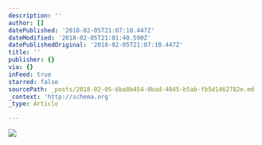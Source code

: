 ```yaml
---
description: ''
author: []
datePublished: '2018-02-05T21:07:10.447Z'
dateModified: '2018-02-05T21:01:40.590Z'
datePublishedOriginal: '2018-02-05T21:07:10.447Z'
title: ''
publisher: {}
via: {}
inFeed: true
starred: false
sourcePath: _posts/2018-02-05-6ba8b454-0bad-4045-b5ab-fb5d1462782e.md
_context: 'http://schema.org'
_type: Article

---
```

![](https://the-grid-user-content.s3-us-west-2.amazonaws.com/764eacdd-12d4-4daa-828f-641f9b9125c1.jpg)